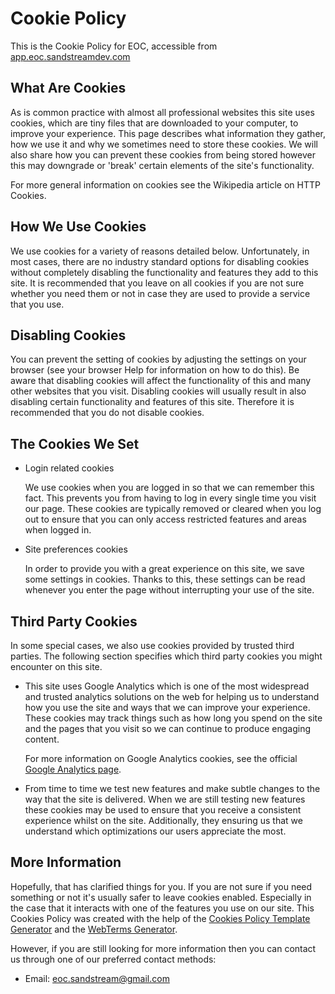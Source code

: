# Cookie Policy

This is the Cookie Policy for EOC, accessible from [app.eoc.sandstreamdev.com](https://app.eoc.sandstreamdev.com)

## What Are Cookies

As is common practice with almost all professional websites this site uses cookies, which are tiny files that are downloaded to your computer, to improve your experience. This page describes what information they gather, how we use it and why we sometimes need to store these cookies. We will also share how you can prevent these cookies from being stored however this may downgrade or 'break' certain elements of the site's functionality.

For more general information on cookies see the Wikipedia article on HTTP Cookies.

## How We Use Cookies

We use cookies for a variety of reasons detailed below. Unfortunately, in most cases, there are no industry standard options for disabling cookies without completely disabling the functionality and features they add to this site. It is recommended that you leave on all cookies if you are not sure whether you need them or not in case they are used to provide a service that you use.

## Disabling Cookies

You can prevent the setting of cookies by adjusting the settings on your browser (see your browser Help for information on how to do this). Be aware that disabling cookies will affect the functionality of this and many other websites that you visit. Disabling cookies will usually result in also disabling certain functionality and features of this site. Therefore it is recommended that you do not disable cookies.

## The Cookies We Set

- Login related cookies

  We use cookies when you are logged in so that we can remember this fact. This prevents you from having to log in every single time you visit our page. These cookies are typically removed or cleared when you log out to ensure that you can only access restricted features and areas when logged in.

- Site preferences cookies

  In order to provide you with a great experience on this site, we save some settings in cookies. Thanks to this, these settings can be read whenever you enter the page without interrupting your use of the site.

## Third Party Cookies

In some special cases, we also use cookies provided by trusted third parties. The following section specifies which third party cookies you might encounter on this site.

- This site uses Google Analytics which is one of the most widespread and trusted analytics solutions on the web for helping us to understand how you use the site and ways that we can improve your experience. These cookies may track things such as how long you spend on the site and the pages that you visit so we can continue to produce engaging content.

  For more information on Google Analytics cookies, see the official [Google Analytics page](https://analytics.google.com).

- From time to time we test new features and make subtle changes to the way that the site is delivered. When we are still testing new features these cookies may be used to ensure that you receive a consistent experience whilst on the site. Additionally, they ensuring us that we understand which optimizations our users appreciate the most.

## More Information

Hopefully, that has clarified things for you. If you are not sure if you need something or not it's usually safer to leave cookies enabled. Especially in the case that it interacts with one of the features you use on our site. This Cookies Policy was created with the help of the [Cookies Policy Template Generator](https://www.cookiepolicygenerator.com) and the [WebTerms Generator](https://www.webterms.org).

However, if you are still looking for more information then you can contact us through one of our preferred contact methods:

- Email: [eoc.sandstream@gmail.com](mailto:eoc.sandstream@gmail.com)
